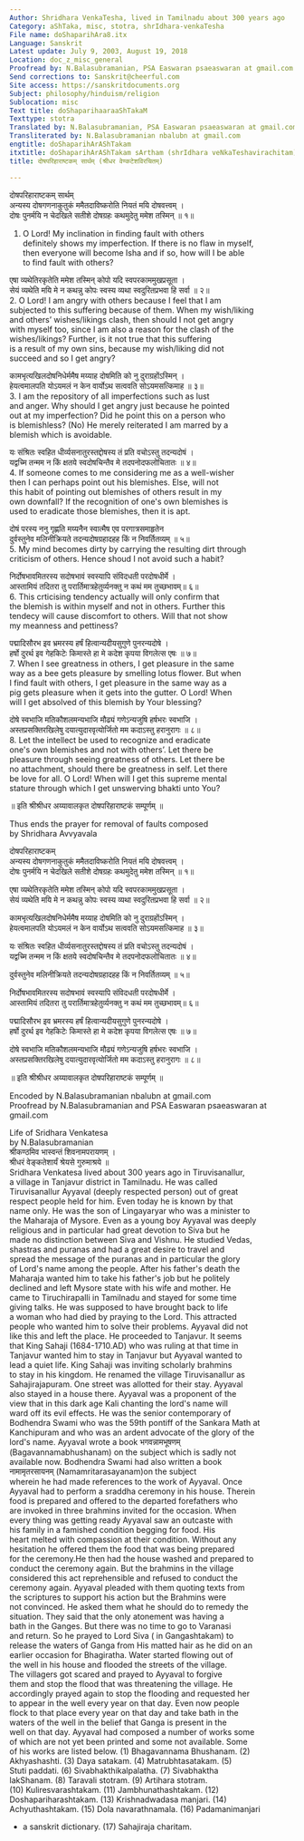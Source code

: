 ```yaml
---
Author: Shridhara VenkaTesha, lived in Tamilnadu about 300 years ago
Category: aShTaka, misc, stotra, shrIdhara-venkaTesha
File name: doShaparihAra8.itx
Language: Sanskrit
Latest update: July 9, 2003, August 19, 2018
Location: doc_z_misc_general
Proofread by: N.Balasubramanian, PSA Easwaran psaeaswaran at gmail.com
Send corrections to: Sanskrit@cheerful.com
Site access: https://sanskritdocuments.org
Subject: philosophy/hinduism/religion
Sublocation: misc
Text title: doShaparihaaraaShTakaM
Texttype: stotra
Translated by: N.Balasubramanian, PSA Easwaran psaeaswaran at gmail.com
Transliterated by: N.Balasubramanian nbalubn at gmail.com
engtitle: doShaparihArAShTakam
itxtitle: doShaparihArAShTakam sArtham (shrIdhara veNkaTeshavirachitam)
title: दोषपरिहाराष्टकम् सार्थम् (श्रीधर वेण्कटेशविरचितम्)

---
```

  
 दोषपरिहाराष्टकम् सार्थम्   
अन्यस्य दोषगणनाकुतुकं ममैतदाविष्करोति नियतं मयि दोषवत्त्वम् ।  
दोषः पुनर्मयि न चेदखिले सतीशे  दोषग्रहः कथमुदेतु ममेश तस्मिन् ॥ १॥   
1. O Lord! My inclination in finding fault with others  
definitely shows my imperfection. If there is no flaw in myself,  
then everyone will become Isha and if so, how will I be able  
to find fault with others?  
  
एषा व्यथेतिरकृतेति ममेश तस्मिन् कोपो यदि स्वपरकाममुखप्रसूता ।  
सेयं व्यथेति मयि मे न कथन्नु कोपः स्वस्य व्यथा स्वदुरितप्रभवा हि सर्वा ॥ २॥   
2. O Lord! I am angry with others because I feel that I am  
subjected to this suffering because of them. When my wish/liking  
and others’ wishes/likings clash, then should I not get angry  
with myself too, since I am also a reason for the clash of the  
wishes/likings? Further, is it not true that this suffering  
is a result of my own sins, because my wish/liking did not  
succeed and so I get angry?  
  
कामभृत्यखिलदोषनिधेर्ममैष  मय्याह दोषमिति को नु दुराग्रहोंऽस्मिन् ।  
हेयत्वमालपति योऽयमलं न केन वार्योऽथ सत्ववति सोऽयमसत्किमाह ॥ ३॥   
3. I am the repository of all imperfections such as lust  
and anger. Why should I get angry just because he pointed  
out at my imperfection? Did he point this on a person who  
is blemishless? (No)  He merely reiterated I am marred by a  
blemish which is avoidable.  
  
यः संश्रितः स्वहित धीर्व्यसनातुरस्तद्दोषस्य तं प्रति वचोऽस्तु तदन्यदोषं ।  
यद्वच्मि तन्मम न किं क्षतये स्वदोषचिन्तैव मे तदपनोदफलोचितातः ॥ ४॥  
4. If someone comes to me considering me as a well-wisher  
then I can perhaps point out his blemishes. Else, will not  
this habit of pointing out blemishes of others result in my  
own downfall? If the recognition of one's own blemishes is  
used to eradicate those blemishes, then it is apt.  
  
दोषं परस्य ननु गृह्णति मय्यनैन स्वात्मैष एव परगात्रसमाहृतेन  
दुर्वस्तुनेव मलिनीक्रियते तदन्यदोषग्रहादहह किं न निवर्तितव्यम् ॥ ५॥    
5. My mind becomes dirty by carrying the resulting dirt through  
criticism of others. Hence shoud I not avoid such a habit?  
  
निर्दोषभावमितरस्य सदोषभावं स्वस्यापि संविदधती परदोषधीर्मे ।  
आस्तामियं तदितरा तु परार्तिमात्रहेतुर्व्यनक्तु न कथं मम तुच्छभावम्॥ ६॥  
6. This crticising tendency actually will only confirm that  
the blemish is within myself and not in others. Further this  
tendecy will cause discomfort to others. Will that not show  
my meanness and pettiness?  
  
पद्मादिसौरभ इव भ्रमरस्य हर्षं हित्वान्यदीयसुगुणे पुनरन्यदोषे ।  
हर्षो दुरर्थ इव गेहकिटेः किमास्ते हा मे कदेश कृपया विगलेत्स एषः ॥ ७॥  
7. When I see greatness in others, I get pleasure in the same  
way as a bee gets pleasure by smelling lotus flower. But when  
I find fault with others, I get pleasure in the same way as a  
pig gets pleasure when it gets into the gutter. O Lord! When  
will I  get absolved of this blemish by Your blessing?  
  
दोषे स्वभाजि मतिकौशलमन्यभाजि मौढ्यं गणेऽन्यजुषि हर्षभरः स्वभाजि ।  
अस्तप्रसक्तिरखिलेषु दयात्युदारवृत्योर्जितो मम कदाऽस्तु हरानुरागः ॥ ८॥  
8. Let the intellect be used to recognize and eradicate  
one's own blemishes and not with others’. Let there be  
pleasure through seeing greatness of others. Let there be  
no attachment, should there be greatness in self. Let there  
be love for all. O Lord! When will I get this supreme mental  
stature through which I get unswerving bhakti unto You?  
  
॥ इति श्रीश्रीधर अय्यावालकृत दोषपरिहाराष्टकं सम्पूर्णम् ॥  
  
  
Thus ends the prayer for removal of faults composed  
by Shridhara Avvyavala  
  
  
दोषपरिहाराष्टकम्  
अन्यस्य दोषगणनाकुतुकं ममैतदाविष्करोति नियतं मयि दोषवत्त्वम् ।  
दोषः पुनर्मयि न चेदखिले सतीशे  दोषग्रहः कथमुदेतु ममेश तस्मिन् ॥ १॥  
  
एषा व्यथेतिरकृतेति ममेश तस्मिन् कोपो यदि स्वपरकाममुखप्रसूता ।  
सेयं व्यथेति मयि मे न कथन्नु कोपः स्वस्य व्यथा स्वदुरितप्रभवा हि सर्वा ॥ २॥  
  
कामभृत्यखिलदोषनिधेर्ममैष  मय्याह दोषमिति को नु दुराग्रहोंऽस्मिन् ।  
हेयत्वमालपति योऽयमलं न केन वार्योऽथ सत्ववति सोऽयमसत्किमाह ॥ ३॥  
  
यः संश्रितः स्वहित धीर्व्यसनातुरस्तद्दोषस्य तं प्रति वचोऽस्तु तदन्यदोषं ।  
यद्वच्मि तन्मम न किं क्षतये स्वदोषचिन्तैव मे तदपनोदफलोचितातः ॥ ४॥  
  
दुर्वस्तुनेव मलिनीक्रियते तदन्यदोषग्रहादहह किं न निवर्तितव्यम् ॥ ५॥  
  
निर्दोषभावमितरस्य सदोषभावं स्वस्यापि संविदधती परदोषधीर्मे ।  
आस्तामियं तदितरा तु परार्तिमात्रहेतुर्व्यनक्तु न कथं मम तुच्छभावम्॥ ६॥  
  
पद्मादिसौरभ इव भ्रमरस्य हर्षं हित्वान्यदीयसुगुणे पुनरन्यदोषे ।  
हर्षो दुरर्थ इव गेहकिटेः किमास्ते हा मे कदेश कृपया विगलेत्स एषः ॥ ७॥  
  
दोषे स्वभाजि मतिकौशलमन्यभाजि मौढ्यं गणेऽन्यजुषि हर्षभरः स्वभाजि ।  
अस्तप्रसक्तिरखिलेषु दयात्युदारवृत्योर्जितो मम कदाऽस्तु हरानुरागः ॥ ८॥  
  
॥ इति श्रीश्रीधर अय्यावालकृत दोषपरिहाराष्टकं सम्पूर्णम् ॥  
  
  
Encoded by N.Balasubramanian nbalubn at gmail.com  
Proofread by N.Balasubramanian and PSA Easwaran psaeaswaran at gmail.com  
  
Life of Sridhara Venkatesa  
               by N.Balasubramanian  
श्रीकण्ठमिव भास्वन्तं शिवनामपरायणम् ।  
श्रीधरं वेङ्कतेशार्यं श्रेयसे गुरुमाश्रये ॥  
Sridhara Venkatesa lived about 300 years ago in Tiruvisanallur,  
a village in Tanjavur district in Tamilnadu. He was called  
Tiruvisanallur Ayyaval (deeply respected person) out of great  
respect people held for him. Even today he is known by that  
name only. He was the son of Lingayaryar who was a minister to  
the Maharaja of Mysore. Even as a young boy Ayyaval was deeply  
religious and in particular had great devotion to Siva but he  
made no distinction between Siva and Vishnu. He studied Vedas,  
shastras and puranas and had a great desire to travel and  
spread the message of the puranas and in particular the glory  
of Lord's name among the people. After his father's death the  
Maharaja wanted him to take his father's job but he politely  
declined and left Mysore state with his wife and mother. He  
came to Tiruchirapalli in Tamilnadu and stayed for some time  
giving talks. He was supposed to have brought back to life  
a woman who had died by praying to the Lord. This attracted  
people who wanted him to solve their problems. Ayyaval did not  
like this and left the place. He proceeded to Tanjavur. It seems  
that King Sahaji (1684-1710.AD) who was ruling at that time in  
Tanjavur wanted him to stay in Tanjavur but Ayyaval wanted to  
lead a quiet life. King Sahaji was inviting scholarly brahmins  
to stay in his kingdom. He renamed the village Tiruvisanallur as  
Sahajirajapuram. One street was allotted for their stay. Ayyaval  
also stayed in a house there.  Ayyaval was a proponent of the  
view that in this dark age Kali chanting the lord's name will  
ward off its evil effects. He was the senior contemporary of  
Bodhendra Swami who was the 59th pontiff of the Sankara Math at  
Kanchipuram and who was an ardent advocate of the glory of the  
lord's name.  Ayyaval wrote a book भगवन्नामभूषणम्  
(Bagavannamabhushanam) on the subject which is sadly not  
available now. Bodhendra Swami had also written a book  
नामामृतरसायनम् (Namamritarasayanam)on the subject  
wherein he had made references to the work of Ayyaval.  Once  
Ayyaval had to perform a sraddha ceremony in his house. Therein  
food is prepared and offered to the departed forefathers who  
are invoked in three brahmins invited for the occasion. When  
every thing was getting ready Ayyaval saw an outcaste with  
his family in a famished condition begging for food. His  
heart melted with compassion at their condition. Without any  
hesitation he offered them the food that was being prepared  
for the ceremony.He then had the house washed and prepared to  
conduct the ceremony again. But the brahmins in the village  
considered this act reprehensible and refused to conduct the  
ceremony again. Ayyaval pleaded with them quoting texts from  
the scriptures to support his action but the Brahmins were  
not convinced. He asked them what he should do to remedy the  
situation. They said that the only atonement was having a  
bath in the Ganges. But there was no time to go to Varanasi  
and return. So he prayed to Lord Siva ( in Gangashtakam) to  
release the waters of Ganga from His matted hair as he did on an  
earlier occasion for Bhagiratha.  Water started flowing out of  
the well in his house and flooded the streets of the village.  
The villagers got scared and prayed to Ayyaval to forgive  
them and stop the flood that was threatening the village. He  
accordingly prayed again to stop the flooding and requested her  
to appear in the well every year on that day. Even now people  
flock to that place every year on that day and take bath in the  
waters of the well in the belief that Ganga is present in the  
well on that day.  Ayyaval had composed a number of works some  
of which are not yet been printed and some not available. Some  
of his works are listed below.  (1) Bhagavannama Bhushanam. (2)  
Akhyashashti. (3) Daya satakam. (4) Matrubhtasatakam. (5)  
Stuti paddati. (6) Sivabhakthikalpalatha. (7) Sivabhaktha  
lakShanam. (8) Taravali stotram. (9) Artihara stotram.  
(10) Kuliresvarashtakam. (11) Jambhunathashtakam. (12)  
Doshapariharashtakam.  (13) Krishnadwadasa manjari. (14)  
Achyuthashtakam. (15) Dola navarathnamala.  (16) Padamanimanjari  
- a sanskrit dictionary. (17) Sahajiraja charitam.  
  
  
